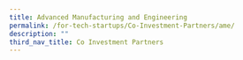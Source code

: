 ```yaml
---
title: Advanced Manufacturing and Engineering
permalink: /for-tech-startups/Co-Investment-Partners/ame/
description: ""
third_nav_title: Co Investment Partners
---
```

